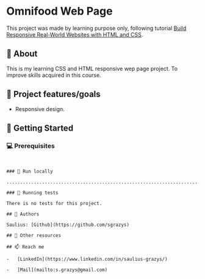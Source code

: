 # Omnifood Web Page

This project was made by learning purpose only, following tutorial [Build Responsive Real-World Websites with HTML and CSS](https://www.udemy.com/course/design-and-develop-a-killer-website-with-html5-and-css3/).

## 🌟 About

This is my learning CSS and HTML responsive wep page project. To improve skills acquired in this course.

<!-- Web page published at: [https://sgrazys.github.io/Bankist-web/](https://sgrazys.github.io/Bankist-web/) -->

## 🎯 Project features/goals

-   Responsive design.

## 🧰 Getting Started

### 💻 Prerequisites

<!-- Node.js - _download and install_

```
https://nodejs.org
```

Git - _download and install_

```
https://git-scm.com -->

```


### 🏃 Run locally

..............................................................................................................

### 🧪 Running tests

There is no tests for this project.

## 🥸 Authors

Saulius: [Github](https://github.com/sgrazys)

## 🔗 Other resources

## 📫 Reach me

-   [LinkedIn](https://www.linkedin.com/in/saulius-grazys/)

-   [Mail](mailto:s.grazys@gmail.com)
```
